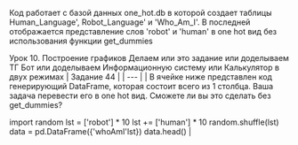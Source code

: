 
Код работает с базой данных one_hot.db в которой создает таблицы Human_Language', Robot_Language' и 'Who_Am_I'. В последней отображается представление слов 'robot' и 'human' в one hot вид без использования функции get_dummies

Урок 10. Построение графиков
Делаем или это задание или доделываем ТГ Бот или доделываем Информационную систему или Калькулятор в двух режимах
| Задание 44 |
| --- |
| В ячейке ниже представлен код генерирующий DataFrame, которая состоит всего из 1 столбца. Ваша задача перевести его в one hot вид. Сможете ли вы это сделать без get_dummies?


import random
lst = ['robot'] * 10
lst += ['human'] * 10
random.shuffle(lst)
data = pd.DataFrame({'whoAmI'lst})
data.head() |
